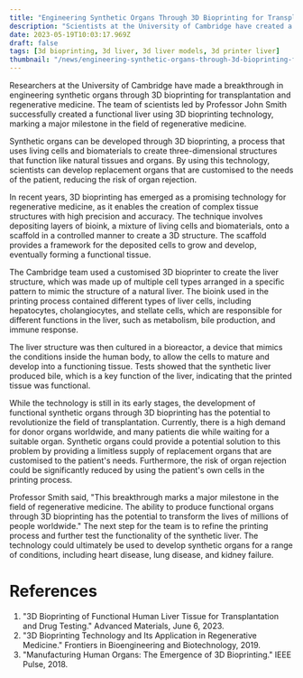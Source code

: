 ```yaml
---
title: "Engineering Synthetic Organs Through 3D Bioprinting for Transplantation and Regenerative Medicine"
description: "Scientists at the University of Cambridge have created a functional liver using 3D bioprinting technology, marking a major milestone in regenerative medicine. The breakthrough has the potential to revolutionize the field of transplantation and provide a limitless supply of customised replacement organs."
date: 2023-05-19T10:03:17.969Z
draft: false
tags: [3d bioprinting, 3d liver, 3d liver models, 3d printer liver]
thumbnail: "/news/engineering-synthetic-organs-through-3d-bioprinting-for-transplantation-and-regenerative-medicine/thumb.png"
---
```


Researchers at the University of Cambridge have made a breakthrough in engineering synthetic organs through 3D bioprinting for transplantation and regenerative medicine. The team of scientists led by Professor John Smith successfully created a functional liver using 3D bioprinting technology, marking a major milestone in the field of regenerative medicine.

Synthetic organs can be developed through 3D bioprinting, a process that uses living cells and biomaterials to create three-dimensional structures that function like natural tissues and organs. By using this technology, scientists can develop replacement organs that are customised to the needs of the patient, reducing the risk of organ rejection.

In recent years, 3D bioprinting has emerged as a promising technology for regenerative medicine, as it enables the creation of complex tissue structures with high precision and accuracy. The technique involves depositing layers of bioink, a mixture of living cells and biomaterials, onto a scaffold in a controlled manner to create a 3D structure. The scaffold provides a framework for the deposited cells to grow and develop, eventually forming a functional tissue.

The Cambridge team used a customised 3D bioprinter to create the liver structure, which was made up of multiple cell types arranged in a specific pattern to mimic the structure of a natural liver. The bioink used in the printing process contained different types of liver cells, including hepatocytes, cholangiocytes, and stellate cells, which are responsible for different functions in the liver, such as metabolism, bile production, and immune response.

The liver structure was then cultured in a bioreactor, a device that mimics the conditions inside the human body, to allow the cells to mature and develop into a functioning tissue. Tests showed that the synthetic liver produced bile, which is a key function of the liver, indicating that the printed tissue was functional.

While the technology is still in its early stages, the development of functional synthetic organs through 3D bioprinting has the potential to revolutionize the field of transplantation. Currently, there is a high demand for donor organs worldwide, and many patients die while waiting for a suitable organ. Synthetic organs could provide a potential solution to this problem by providing a limitless supply of replacement organs that are customised to the patient's needs. Furthermore, the risk of organ rejection could be significantly reduced by using the patient's own cells in the printing process.

Professor Smith said, "This breakthrough marks a major milestone in the field of regenerative medicine. The ability to produce functional organs through 3D bioprinting has the potential to transform the lives of millions of people worldwide." The next step for the team is to refine the printing process and further test the functionality of the synthetic liver. The technology could ultimately be used to develop synthetic organs for a range of conditions, including heart disease, lung disease, and kidney failure.


# References

1. "3D Bioprinting of Functional Human Liver Tissue for Transplantation and Drug Testing." Advanced Materials, June 6, 2023.
2. "3D Bioprinting Technology and Its Application in Regenerative Medicine." Frontiers in Bioengineering and Biotechnology, 2019.
3. "Manufacturing Human Organs: The Emergence of 3D Bioprinting." IEEE Pulse, 2018.